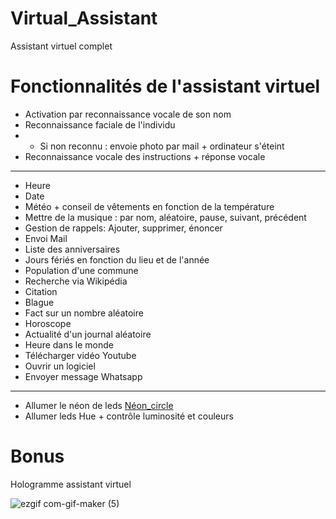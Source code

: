 # Virtual_Assistant
Assistant virtuel complet

# Fonctionnalités de l'assistant virtuel

- Activation par reconnaissance vocale de son nom
- Reconnaissance faciale de l'individu
- - Si non reconnu : envoie photo par mail + ordinateur s'éteint
- Reconnaissance vocale des instructions + réponse vocale

-------------------------------
- Heure
- Date
- Météo + conseil de vêtements en fonction de la température
- Mettre de la musique : par nom, aléatoire, pause, suivant, précédent
- Gestion de rappels: Ajouter, supprimer, énoncer
- Envoi Mail
- Liste des anniversaires 
- Jours fériés en fonction du lieu et de l'année
- Population d'une commune
- Recherche via Wikipédia
- Citation
- Blague
- Fact sur un nombre aléatoire
- Horoscope
- Actualité d'un journal aléatoire
- Heure dans le monde
- Télécharger vidéo Youtube
- Ouvrir un logiciel
- Envoyer message Whatsapp

-------------------------------
- Allumer le néon de leds [Néon_circle](https://github.com/TristanAE/Neon-circle)
- Allumer leds Hue + contrôle luminosité et couleurs



# Bonus

Hologramme assistant virtuel

![ezgif com-gif-maker (5)](https://user-images.githubusercontent.com/92324336/153745273-b5412ad2-d217-45d8-bd0a-0b76d2c7c7b1.gif)

